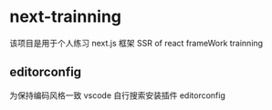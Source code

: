 # next-trainning
该项目是用于个人练习 next.js 框架
SSR of react frameWork trainning

## editorconfig
为保持编码风格一致 vscode 自行搜索安装插件 editorconfig
